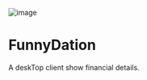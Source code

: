 ![image](https://github.com/GFLEE/FunnyDation/blob/master/FunnyDation.Client.Wpf/favicon.ico)

# FunnyDation
A deskTop client show financial details.
 
